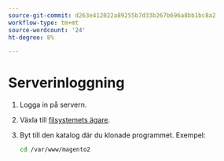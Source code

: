 ```yaml
---
source-git-commit: d263e412022a89255b7d33b267b696a8bb1bc8a2
workflow-type: tm+mt
source-wordcount: '24'
ht-degree: 8%

---
```

# Serverinloggning

1. Logga in på servern.
1. Växla till [filsystemets ägare](../installation/prerequisites/file-system/overview.md).
1. Byt till den katalog där du klonade programmet. Exempel:

   ```bash
   cd /var/www/magento2
   ```
